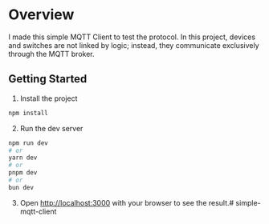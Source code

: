 # Overview

I made this simple MQTT Client to test the protocol. In this project, devices and switches are not linked by logic; instead, they communicate exclusively through the MQTT broker.

## Getting Started

1. Install the project

```bash
npm install
```

2. Run the dev server

```bash
npm run dev
# or
yarn dev
# or
pnpm dev
# or
bun dev
```
3. Open [http://localhost:3000](http://localhost:3000) with your browser to see the result.#   s i m p l e - m q t t - c l i e n t  
 